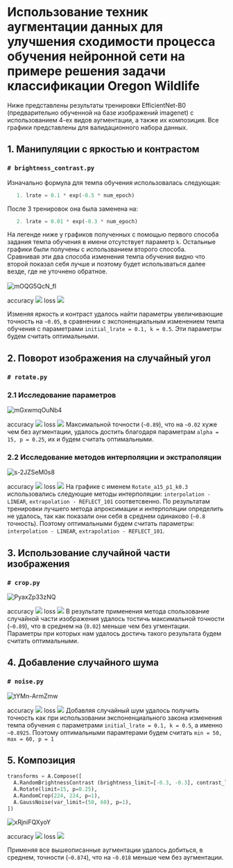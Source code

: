 # Использование техник аугментации данных для улучшения сходимости процесса обучения нейронной сети на примере решения задачи классификации Oregon Wildlife
Ниже представлены результаты тренировки EfficientNet-B0 (предварительно обученной на базе изображений imagenet) с использованием 4-ех видов аугментации, а также их композиция. Все графики представлены для валидационного набора данных.
## 1. Манипуляции с яркостью и контрастом
### ```# brightness_contrast.py```

Изначально формула для темпа обучения использовалась следующая:
```python
   1. lrate = 0.1 * exp(-0.5 * num_epoch)
```
После 3 тренировок она была заменена на: </br>
```python
   2. lrate = 0.01 * exp(-0.3 * num_epoch)
```
На легенде ниже у графиков полученных с помощью первого способа задания темпа обучения в имени отсутствует параметр ```k```. Остальные графики были получены с использванием второго способа. </br>
Сравнивая эти два способа изменения темпа обучения видно что второй показал себя лучше и поэтому будет использваться далее везде, где не уточнено обратное. </br></br>
![mOQG5QcN_fI](https://user-images.githubusercontent.com/61012068/113139373-b2740c00-922f-11eb-94b9-74b077b265d3.jpg)

accuracy
![](./graphic/BrightnessContrast_accuracy.svg)
loss
![](./graphic/BrightnessContrast_loss.svg)

Изменяя яркость и контраст удалось найти параметры увеличивающие точность на ```~0.05```, в сравнении с экспоненциальным изменением темпа обучения с параметрами  ```initial_lrate = 0.1, k = 0.5```. Эти параметры будем считать оптимальными.
## 2. Поворот изображения на случайный угол
### ```# rotate.py```
### 2.1 Исследование параметров 
![mGxwmqOuNb4](https://user-images.githubusercontent.com/61012068/113133246-185c9580-9228-11eb-9c78-f79fe160f828.jpg)

accuracy
![](./graphic/Rotate_accuracy.svg)
loss
![](./graphic/Rotate_loss.svg)
Максимальной точности (```~0.89```), что на ```~0.02``` хуже чем без аугментации, удалось достить благодаря параметрам ```alpha = 15, p = 0.25```, их и будем считать оптимальными.
### 2.2 Исследование методов интерполяции и экстраполяции 

![s-2JZSeM0s8](https://user-images.githubusercontent.com/61012068/113134749-de8c8e80-9229-11eb-89e8-e3df172a6462.jpg)

accuracy
![](./graphic/Rotate2_accuracy.svg)
loss
![](./graphic/Rotate2_loss.svg)
На графике с именем ```Rotate_a15_p1_k0.3``` использовались следующие методы интерполяции: ```interpolation - LINEAR```,  ```extrapolation - REFLECT_101``` соответсвенно. По результатам тренировки лучшего метода апроксимации и интерполяции определить не удалось, так как показали они себя в среднем одинаково (```~0.8``` точность). Поэтому оптимальными будем считать параметры: ```interpolation - LINEAR```,  ```extrapolation - REFLECT_101```.
## 3. Использование случайной части изображения
### ```# crop.py```
![PyaxZp33zNQ](https://user-images.githubusercontent.com/61012068/113120720-8c903c80-921a-11eb-95b6-ab515b509f4d.jpg)

accuracy
![](./graphic/RandomCrop_accuracy.svg)
loss
![](./graphic/RandomCrop_loss.svg)
В результате применения метода спользование случайной части изображения удалось тостичь максимальной точности (```~0.89```), что в среднем на (```0.02```) меньше чем без угментации. Параметры при которых нам удалось достичь такого результата будем считать оптимальными.
## 4. Добавление случайного шума
### ```# noise.py```
![tYMn-ArmZmw](https://user-images.githubusercontent.com/61012068/113120731-8f8b2d00-921a-11eb-8aee-9e6810aa77c4.jpg)

accuracy
![](./graphic/GaussNoise_accuracy.svg)
loss
![](./graphic/GaussNoise_loss.svg)
Добавляя случайный шум удалось получить точность как при использовании экспоненциального закона изменения темпа обучения с параметрами ```initial_lrate = 0.1, k = 0.5```, а именно ```~0.8925```. Поэтому оптимальными парамтерами будем считать ```min = 50, max = 60, p = 1```
## 5. Композиция
```python
transforms = A.Compose([
  A.RandomBrightnessContrast (brightness_limit=[-0.3, -0.3], contrast_limit=[1, 1], p=1),
  A.Rotate(limit=15, p=0.25),
  A.RandomCrop(224, 224, p=1),
  A.GaussNoise(var_limit=(50, 60), p=1),
])
```

![xRjniFQXyoY](https://user-images.githubusercontent.com/61012068/113560012-fd649980-960a-11eb-8776-ac4dd6f7f655.jpg)

accuracy
![](./graphic/all_accuracy.svg)
loss
![](./graphic/all_loss.svg)

Применяя все вышеописанные аугментации удалось добиться, в среднем, точности (```~0.874```), что на ```~0.018``` меньше чем без аугментации.
